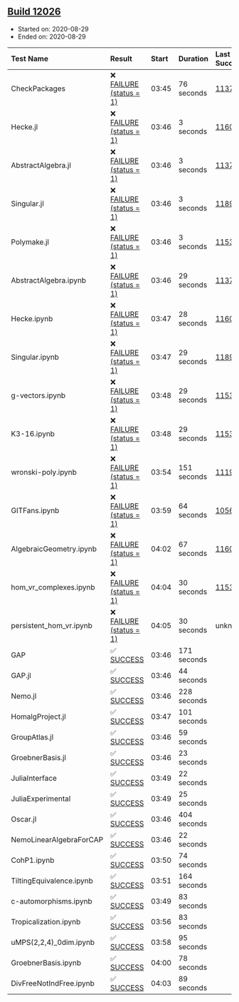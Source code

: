## [Build 12026](https://oscarci.mathematik.uni-kl.de/job/oscar/12026/)

* Started on: 2020-08-29
* Ended on: 2020-08-29

| Test Name    | Result | Start | Duration | Last Success | First Failure |
|:-------------|:-------|:------|:---------|:-------------|:--------------|
| CheckPackages | ❌ [FAILURE (status = 1)](https://oscarci.mathematik.uni-kl.de/job/oscar/12026/artifact/logs/build-12026/CheckPackages.log) | 03:45 | 76 seconds | [11376](https://oscarci.mathematik.uni-kl.de/job/oscar/11376/) | [11377](https://oscarci.mathematik.uni-kl.de/job/oscar/11377/) |
| Hecke.jl | ❌ [FAILURE (status = 1)](https://oscarci.mathematik.uni-kl.de/job/oscar/12026/artifact/logs/build-12026/Hecke.jl.log) | 03:46 | 3 seconds | [11602](https://oscarci.mathematik.uni-kl.de/job/oscar/11602/) | [11603](https://oscarci.mathematik.uni-kl.de/job/oscar/11603/) |
| AbstractAlgebra.jl | ❌ [FAILURE (status = 1)](https://oscarci.mathematik.uni-kl.de/job/oscar/12026/artifact/logs/build-12026/AbstractAlgebra.jl.log) | 03:46 | 3 seconds | [11376](https://oscarci.mathematik.uni-kl.de/job/oscar/11376/) | [11377](https://oscarci.mathematik.uni-kl.de/job/oscar/11377/) |
| Singular.jl | ❌ [FAILURE (status = 1)](https://oscarci.mathematik.uni-kl.de/job/oscar/12026/artifact/logs/build-12026/Singular.jl.log) | 03:46 | 3 seconds | [11893](https://oscarci.mathematik.uni-kl.de/job/oscar/11893/) | [11894](https://oscarci.mathematik.uni-kl.de/job/oscar/11894/) |
| Polymake.jl | ❌ [FAILURE (status = 1)](https://oscarci.mathematik.uni-kl.de/job/oscar/12026/artifact/logs/build-12026/Polymake.jl.log) | 03:46 | 3 seconds | [11532](https://oscarci.mathematik.uni-kl.de/job/oscar/11532/) | [11533](https://oscarci.mathematik.uni-kl.de/job/oscar/11533/) |
| AbstractAlgebra.ipynb | ❌ [FAILURE (status = 1)](https://oscarci.mathematik.uni-kl.de/job/oscar/12026/artifact/logs/build-12026/AbstractAlgebra.ipynb.log) | 03:46 | 29 seconds | [11376](https://oscarci.mathematik.uni-kl.de/job/oscar/11376/) | [11377](https://oscarci.mathematik.uni-kl.de/job/oscar/11377/) |
| Hecke.ipynb | ❌ [FAILURE (status = 1)](https://oscarci.mathematik.uni-kl.de/job/oscar/12026/artifact/logs/build-12026/Hecke.ipynb.log) | 03:47 | 28 seconds | [11602](https://oscarci.mathematik.uni-kl.de/job/oscar/11602/) | [11603](https://oscarci.mathematik.uni-kl.de/job/oscar/11603/) |
| Singular.ipynb | ❌ [FAILURE (status = 1)](https://oscarci.mathematik.uni-kl.de/job/oscar/12026/artifact/logs/build-12026/Singular.ipynb.log) | 03:47 | 29 seconds | [11893](https://oscarci.mathematik.uni-kl.de/job/oscar/11893/) | [11894](https://oscarci.mathematik.uni-kl.de/job/oscar/11894/) |
| g-vectors.ipynb | ❌ [FAILURE (status = 1)](https://oscarci.mathematik.uni-kl.de/job/oscar/12026/artifact/logs/build-12026/g-vectors.ipynb.log) | 03:48 | 29 seconds | [11532](https://oscarci.mathematik.uni-kl.de/job/oscar/11532/) | [11533](https://oscarci.mathematik.uni-kl.de/job/oscar/11533/) |
| K3-16.ipynb | ❌ [FAILURE (status = 1)](https://oscarci.mathematik.uni-kl.de/job/oscar/12026/artifact/logs/build-12026/K3-16.ipynb.log) | 03:48 | 29 seconds | [11532](https://oscarci.mathematik.uni-kl.de/job/oscar/11532/) | [11533](https://oscarci.mathematik.uni-kl.de/job/oscar/11533/) |
| wronski-poly.ipynb | ❌ [FAILURE (status = 1)](https://oscarci.mathematik.uni-kl.de/job/oscar/12026/artifact/logs/build-12026/wronski-poly.ipynb.log) | 03:54 | 151 seconds | [11192](https://oscarci.mathematik.uni-kl.de/job/oscar/11192/) | [11193](https://oscarci.mathematik.uni-kl.de/job/oscar/11193/) |
| GITFans.ipynb | ❌ [FAILURE (status = 1)](https://oscarci.mathematik.uni-kl.de/job/oscar/12026/artifact/logs/build-12026/GITFans.ipynb.log) | 03:59 | 64 seconds | [10566](https://oscarci.mathematik.uni-kl.de/job/oscar/10566/) | [10567](https://oscarci.mathematik.uni-kl.de/job/oscar/10567/) |
| AlgebraicGeometry.ipynb | ❌ [FAILURE (status = 1)](https://oscarci.mathematik.uni-kl.de/job/oscar/12026/artifact/logs/build-12026/AlgebraicGeometry.ipynb.log) | 04:02 | 67 seconds | [11602](https://oscarci.mathematik.uni-kl.de/job/oscar/11602/) | [11603](https://oscarci.mathematik.uni-kl.de/job/oscar/11603/) |
| hom_vr_complexes.ipynb | ❌ [FAILURE (status = 1)](https://oscarci.mathematik.uni-kl.de/job/oscar/12026/artifact/logs/build-12026/hom_vr_complexes.ipynb.log) | 04:04 | 30 seconds | [11532](https://oscarci.mathematik.uni-kl.de/job/oscar/11532/) | [11533](https://oscarci.mathematik.uni-kl.de/job/oscar/11533/) |
| persistent_hom_vr.ipynb | ❌ [FAILURE (status = 1)](https://oscarci.mathematik.uni-kl.de/job/oscar/12026/artifact/logs/build-12026/persistent_hom_vr.ipynb.log) | 04:05 | 30 seconds | unknown | unknown |
| GAP | ✅ [SUCCESS](https://oscarci.mathematik.uni-kl.de/job/oscar/12026/artifact/logs/build-12026/GAP.log) | 03:46 | 171 seconds |  |  |
| GAP.jl | ✅ [SUCCESS](https://oscarci.mathematik.uni-kl.de/job/oscar/12026/artifact/logs/build-12026/GAP.jl.log) | 03:46 | 44 seconds |  |  |
| Nemo.jl | ✅ [SUCCESS](https://oscarci.mathematik.uni-kl.de/job/oscar/12026/artifact/logs/build-12026/Nemo.jl.log) | 03:46 | 228 seconds |  |  |
| HomalgProject.jl | ✅ [SUCCESS](https://oscarci.mathematik.uni-kl.de/job/oscar/12026/artifact/logs/build-12026/HomalgProject.jl.log) | 03:47 | 101 seconds |  |  |
| GroupAtlas.jl | ✅ [SUCCESS](https://oscarci.mathematik.uni-kl.de/job/oscar/12026/artifact/logs/build-12026/GroupAtlas.jl.log) | 03:46 | 59 seconds |  |  |
| GroebnerBasis.jl | ✅ [SUCCESS](https://oscarci.mathematik.uni-kl.de/job/oscar/12026/artifact/logs/build-12026/GroebnerBasis.jl.log) | 03:46 | 23 seconds |  |  |
| JuliaInterface | ✅ [SUCCESS](https://oscarci.mathematik.uni-kl.de/job/oscar/12026/artifact/logs/build-12026/JuliaInterface.log) | 03:49 | 22 seconds |  |  |
| JuliaExperimental | ✅ [SUCCESS](https://oscarci.mathematik.uni-kl.de/job/oscar/12026/artifact/logs/build-12026/JuliaExperimental.log) | 03:49 | 25 seconds |  |  |
| Oscar.jl | ✅ [SUCCESS](https://oscarci.mathematik.uni-kl.de/job/oscar/12026/artifact/logs/build-12026/Oscar.jl.log) | 03:46 | 404 seconds |  |  |
| NemoLinearAlgebraForCAP | ✅ [SUCCESS](https://oscarci.mathematik.uni-kl.de/job/oscar/12026/artifact/logs/build-12026/NemoLinearAlgebraForCAP.log) | 03:46 | 22 seconds |  |  |
| CohP1.ipynb | ✅ [SUCCESS](https://oscarci.mathematik.uni-kl.de/job/oscar/12026/artifact/logs/build-12026/CohP1.ipynb.log) | 03:50 | 74 seconds |  |  |
| TiltingEquivalence.ipynb | ✅ [SUCCESS](https://oscarci.mathematik.uni-kl.de/job/oscar/12026/artifact/logs/build-12026/TiltingEquivalence.ipynb.log) | 03:51 | 164 seconds |  |  |
| c-automorphisms.ipynb | ✅ [SUCCESS](https://oscarci.mathematik.uni-kl.de/job/oscar/12026/artifact/logs/build-12026/c-automorphisms.ipynb.log) | 03:49 | 83 seconds |  |  |
| Tropicalization.ipynb | ✅ [SUCCESS](https://oscarci.mathematik.uni-kl.de/job/oscar/12026/artifact/logs/build-12026/Tropicalization.ipynb.log) | 03:56 | 83 seconds |  |  |
| uMPS(2,2,4)_0dim.ipynb | ✅ [SUCCESS](https://oscarci.mathematik.uni-kl.de/job/oscar/12026/artifact/logs/build-12026/uMPS-2-2-4-_0dim.ipynb.log) | 03:58 | 95 seconds |  |  |
| GroebnerBasis.ipynb | ✅ [SUCCESS](https://oscarci.mathematik.uni-kl.de/job/oscar/12026/artifact/logs/build-12026/GroebnerBasis.ipynb.log) | 04:00 | 78 seconds |  |  |
| DivFreeNotIndFree.ipynb | ✅ [SUCCESS](https://oscarci.mathematik.uni-kl.de/job/oscar/12026/artifact/logs/build-12026/DivFreeNotIndFree.ipynb.log) | 04:03 | 89 seconds |  |  |
